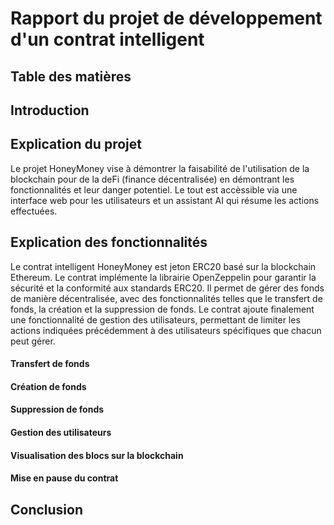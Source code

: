 # Rapport du projet de développement d'un contrat intelligent

## Table des matières

## Introduction

## Explication du projet

Le projet HoneyMoney vise à démontrer la faisabilité de l'utilisation de la blockchain pour de la deFi (finance décentralisée) en démontrant les fonctionnalités et leur danger potentiel. Le tout est accèssible via une interface web pour les utilisateurs et un assistant AI qui résume les actions effectuées.

## Explication des fonctionnalités

Le contrat intelligent HoneyMoney est jeton ERC20 basé sur la blockchain Ethereum. Le contrat implémente la librairie OpenZeppelin pour garantir la sécurité et la conformité aux standards ERC20. Il permet de gérer des fonds de manière décentralisée, avec des fonctionnalités telles que le transfert de fonds, la création et la suppression de fonds. Le contrat ajoute finalement une fonctionnalité de gestion des utilisateurs, permettant de limiter les actions indiquées précédemment à des utilisateurs spécifiques que chacun peut gérer.

#### Transfert de fonds

#### Création de fonds

#### Suppression de fonds

#### Gestion des utilisateurs

#### Visualisation des blocs sur la blockchain

#### Mise en pause du contrat

## Conclusion